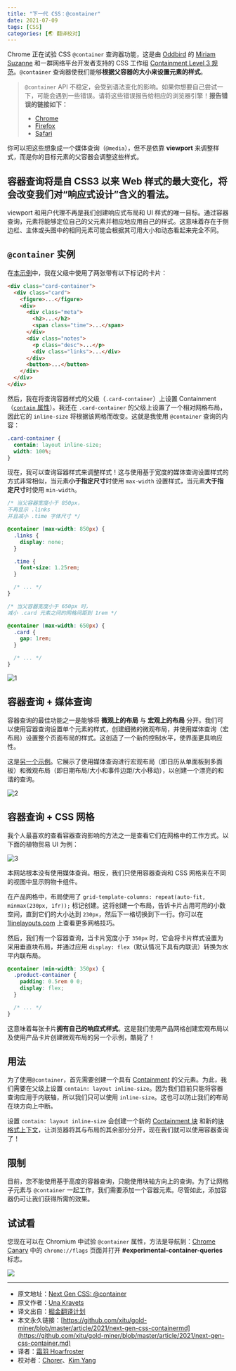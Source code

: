 ```yaml
---
title: "下一代 CSS：@container"
date: 2021-07-09
tags: [CSS]
categories: [🌏 翻译校对]
---
```


Chrome 正在试验 CSS `@container` 查询器功能，这是由 [Oddbird](https://css.oddbird.net/rwd/query/) 的 [Miriam Suzanne](https://twitter.com/TerribleMia) 和一群网络平台开发者支持的 CSS 工作组 [Containment Level 3 规范](https://github.com/w3c/csswg-drafts/issues?q=is%3Aissue+label%3Acss-contain-3+)。`@container` 查询器使我们能够**根据父容器的大小来设置元素的样式**。

<!-- more -->

> `@container` API 不稳定，会受到语法变化的影响。如果你想要自己尝试一下，可能会遇到一些错误。请将这些错误报告给相应的浏览器引擎！**报告错误的链接如下：**
>
> - [Chrome](https://bugs.chromium.org/p/chromium/issues/list)
> - [Firefox](https://bugzilla.mozilla.org/home)
> - [Safari](https://bugs.webkit.org/query.cgi?format=specific&product=WebKit)

你可以把这些想象成一个媒体查询（`@media`），但不是依靠 **viewport** 来调整样式，而是你的目标元素的父容器会调整这些样式。

## 容器查询将是自 CSS3 以来 Web 样式的最大变化，将会改变我们对“响应式设计”含义的看法。

viewport 和用户代理不再是我们创建响应式布局和 UI 样式的唯一目标。通过容器查询，元素将能够定位自己的父元素并相应地应用自己的样式。这意味着存在于侧边栏、主体或头图中的相同元素可能会根据其可用大小和动态看起来完全不同。

## `@container` 实例

在[本示例](https://codepen.io/una/pen/LYbvKpK)中，我在父级中使用了两张带有以下标记的卡片：

```html
<div class="card-container">
  <div class="card">
    <figure>...</figure>
    <div>
      <div class="meta">
        <h2>...</h2>
        <span class="time">...</span>
      </div>
      <div class="notes">
        <p class="desc">...</p>
        <div class="links">...</div>
      </div>
      <button>...</button>
    </div>
  </div>
</div>
```

然后，我在将查询容器样式的父级（`.card-container`）上设置 Containment（[`contain` 属性](https://css-tricks.com/almanac/properties/c/contain/)）。我还在 `.card-container` 的父级上设置了一个相对网格布局，因此它的 `inline-size` 将根据该网格而改变。这就是我使用 `@container` 查询的内容：

```css
.card-container {
  contain: layout inline-size;
  width: 100%;
}
```

现在，我可以查询容器样式来调整样式！这与使用基于宽度的媒体查询设置样式的方式非常相似，当元素**小于指定尺寸**时使用 `max-width` 设置样式，当元素**大于指定尺寸**时使用 `min-width`。

```css
/* 当父容器宽度小于 850px，
不再显示 .links
并且减小 .time 字体尺寸 */

@container (max-width: 850px) {
  .links {
    display: none;
  }

  .time {
    font-size: 1.25rem;
  }

  /* ... */
}

/* 当父容器宽度小于 650px 时，
减小 .card 元素之间的网格间距到 1rem */

@container (max-width: 650px) {
  .card {
    gap: 1rem;
  }

  /* ... */
}
```

![1](https://picbed.kimyang.cn/202109050840057.gif)

## 容器查询 + 媒体查询

容器查询的最佳功能之一是能够将 **微观上的布局** 与 **宏观上的布局** 分开。我们可以使用容器查询设置单个元素的样式，创建细微的微观布局，并使用媒体查询（宏布局）设置整个页面布局的样式。这创造了一个新的控制水平，使界面更具响应性。

这是[另一个示例](https://codepen.io/una/pen/RwodQZw)。它展示了使用媒体查询进行宏观布局（即日历从单面板到多面板）和微观布局（即日期布局/大小和事件边距/大小移动），以创建一个漂亮的和谐的查询。

![2](https://picbed.kimyang.cn/202109050840644.gif)

## 容器查询 + CSS 网格

我个人最喜欢的查看容器查询影响的方法之一是查看它们在网格中的工作方式。以下面的植物贸易 UI 为例：

![3](https://picbed.kimyang.cn/202109050840775.gif)

本网站根本没有使用媒体查询。相反，我们只使用容器查询和 CSS 网格来在不同的视图中显示购物卡组件。

在产品网格中，布局使用了 `grid-template-columns: repeat(auto-fit, minmax(230px, 1fr));` 标记创建。这将创建一个布局，告诉卡片占用可用的小数空间，直到它们的大小达到 `230px`，然后下一格切换到下一行。你可以在 [1linelayouts.com](http://1linelayouts.glitch.me) 上查看更多网格技巧。

然后，我们有一个容器查询，当卡片宽度小于 `350px` 时，它会将卡片样式设置为采用垂直块布局，并通过应用 `display: flex`（默认情况下具有内联流）转换为水平内联布局。

```css
@container (min-width: 350px) {
  .product-container {
    padding: 0.5rem 0 0;
    display: flex;
  }

  /* ... */
}
```

这意味着每张卡片**拥有自己的响应式样式**。这是我们使用产品网格创建宏观布局以及使用产品卡片创建微观布局的另一个示例，酷毙了！

## 用法

为了使用`@container`，首先需要创建一个具有 [Containment](https://developer.mozilla.org/zh-CN/docs/Web/CSS/contain) 的父元素。为此，我们需要在父级上设置 `contain: layout inline-size`。因为我们目前只能将容器查询应用于内联轴，所以我们只可以使用 `inline-size`。这也可以防止我们的布局在块方向上中断。

设置 `contain: layout inline-size` 会创建一个新的 [Containment 块](https://developer.mozilla.org/zh-CN/docs/Web/CSS/Containing_block) 和新的[块格式上下文](https://developer.mozilla.org/zh-CN/docs/Web/Guide/CSS/Block_formatting_context)，让浏览器将其与布局的其余部分分开，现在我们就可以使用容器查询了！

## 限制

目前，您不能使用基于高度的容器查询，只能使用块轴方向上的查询。为了让网格子元素与 `@container` 一起工作，我们需要添加一个容器元素。尽管如此，添加容器仍可让我们获得所需的效果。

## 试试看

您现在可以在 Chromium 中试验 `@container` 属性，方法是导航到：[Chrome Canary](https://www.google.com/chrome/canary/) 中的 `chrome://flags` 页面并打开 **#experimental-container-queries** 标志。

![](https://picbed.kimyang.cn/202109050840468.png)

---

- 原文地址：[Next Gen CSS: @container](https://css-tricks.com/next-gen-css-container/)
- 原文作者：[Una Kravets](https://css-tricks.com/author/unakravets/)
- 译文出自：[掘金翻译计划](https://github.com/xitu/gold-miner)
- 本文永久链接：[https://github.com/xitu/gold-miner/blob/master/article/2021/next-gen-css-containermd](https://github.com/xitu/gold-miner/blob/master/article/2021/next-gen-css-container.md)
- 译者：[霜羽 Hoarfroster](https://github.com/PassionPenguin)
- 校对者：[Chorer](https://github.com/Chorer)、[Kim Yang](https://github.com/KimYangOfCat)
